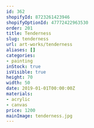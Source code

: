 ```yaml
---
id: 362
shopifyId: 8723261423946
shopifyOptionId: 47772422963530
order: 201
title: Tenderness
slug: tenderness
url: art-works/tenderness
aliases: []
categories:
- painting
inStock: true
isVisible: true
height: 70
width: 50
date: 2019-01-01T00:00:00Z
materials:
- acrylic
- canvas
price: 1200
mainImage: tenderness.jpg
---
```

